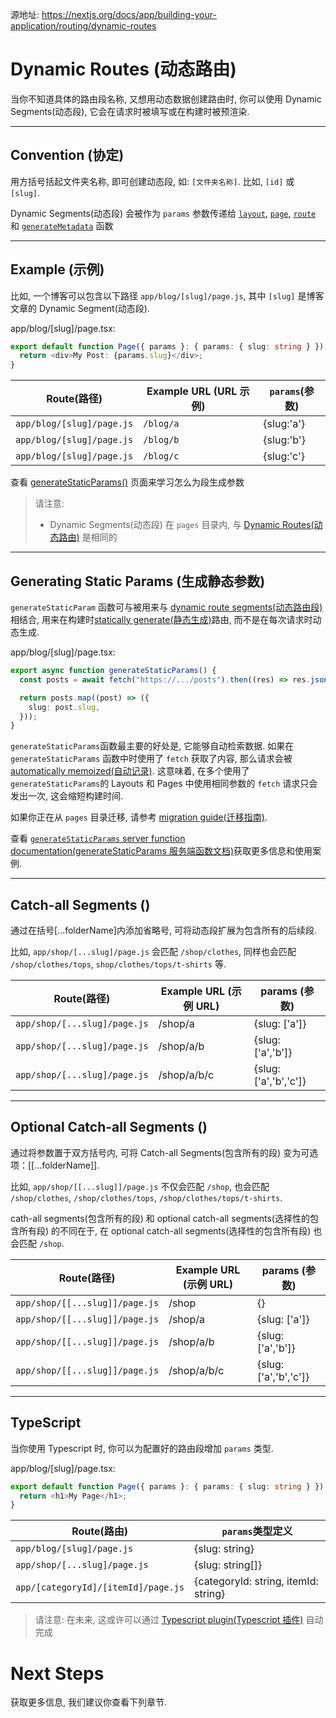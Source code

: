源地址: https://nextjs.org/docs/app/building-your-application/routing/dynamic-routes

# Dynamic Routes (动态路由)

当你不知道具体的路由段名称, 又想用动态数据创建路由时, 你可以使用 Dynamic Segments(动态段), 它会在请求时被填写或在构建时被预渲染.

---

## Convention (协定)

用方括号括起文件夹名称, 即可创建动态段, 如: `[文件夹名称]`. 比如, `[id]` 或 `[slug]`.

Dynamic Segments(动态段) 会被作为 `params` 参数传递给 [`layout`](https://nextjs.org/docs/app/api-reference/file-conventions/layout), [`page`](https://nextjs.org/docs/app/api-reference/file-conventions/page), [`route`](https://nextjs.org/docs/app/building-your-application/routing/route-handlers) 和 [`generateMetadata`](https://nextjs.org/docs/app/api-reference/functions/generate-metadata#generatemetadata-function) 函数

---

## Example (示例)

比如, 一个博客可以包含以下路径 `app/blog/[slug]/page.js`, 其中 `[slug]` 是博客文章的 Dynamic Segment(动态段).

app/blog/[slug]/page.tsx:

```typescript
export default function Page({ params }: { params: { slug: string } }) {
  return <div>My Post: {params.slug}</div>;
}
```

| Route(路径)               | Example URL (URL 示例) | `params`(参数) |
| ------------------------- | ---------------------- | -------------- |
| `app/blog/[slug]/page.js` | `/blog/a`              | {slug:'a'}     |
| `app/blog/[slug]/page.js` | `/blog/b`              | {slug:'b'}     |
| `app/blog/[slug]/page.js` | `/blog/c`              | {slug:'c'}     |

查看 [generateStaticParams()](https://nextjs.org/docs/app/building-your-application/routing/dynamic-routes#generating-static-params) 页面来学习怎么为段生成参数

> 请注意:
>
> - Dynamic Segments(动态段) 在 `pages` 目录内, 与 [Dynamic Routes(动态路由)](https://nextjs.org/docs/app/building-your-application/routing/dynamic-routes) 是相同的

---

## Generating Static Params (生成静态参数)

`generateStaticParam` 函数可与被用来与 [dynamic route segments(动态路由段)](https://nextjs.org/docs/app/building-your-application/routing/dynamic-routes) 相结合, 用来在构建时[statically generate(静态生成)](https://nextjs.org/docs/app/building-your-application/rendering/server-components#static-rendering-default)路由, 而不是在每次请求时动态生成.

app/blog/[slug]/page.tsx:

```typescript
export async function generateStaticParams() {
  const posts = await fetch("https://.../posts").then((res) => res.json());

  return posts.map((post) => ({
    slug: post.slug,
  }));
}
```

`generateStaticParams`函数最主要的好处是, 它能够自动检索数据. 如果在 `generateStaticParams` 函数中时使用了 `fetch` 获取了内容, 那么请求会被 [automatically memoized(自动记录)](https://nextjs.org/docs/app/building-your-application/caching#request-memoization). 这意味着, 在多个使用了 `generateStaticParams`的 Layouts 和 Pages 中使用相同参数的 `fetch` 请求只会发出一次, 这会缩短构建时间.

如果你正在从 `pages` 目录迁移, 请参考 [migration guide(迁移指南)](https://nextjs.org/docs/app/building-your-application/upgrading/app-router-migration#dynamic-paths-getstaticpaths).

查看 [`generateStaticParams` server function documentation(generateStaticParams 服务端函数文档)](https://nextjs.org/docs/app/api-reference/functions/generate-static-params)获取更多信息和使用案例.

---

## Catch-all Segments ()

通过在括号[...folderName]内添加省略号, 可将动态段扩展为包含所有的后续段.

比如, `app/shop/[...slug]/page.js` 会匹配 `/shop/clothes`, 同样也会匹配 `/shop/clothes/tops`, `shop/clothes/tops/t-shirts` 等.

| Route(路径)                  | Example URL (示例 URL) | params (参数)         |
| ---------------------------- | ---------------------- | --------------------- |
| `app/shop/[...slug]/page.js` | /shop/a                | {slug: ['a']}         |
| `app/shop/[...slug]/page.js` | /shop/a/b              | {slug: ['a','b']}     |
| `app/shop/[...slug]/page.js` | /shop/a/b/c            | {slug: ['a','b','c']} |

---

## Optional Catch-all Segments ()

通过将参数置于双方括号内, 可将 Catch-all Segments(包含所有的段) 变为可选项：[[...folderName]].

比如, `app/shop/[[...slug]]/page.js` 不仅会匹配 `/shop`, 也会匹配 `/shop/clothes`, `/shop/clothes/tops`, `/shop/clothes/tops/t-shirts`.

cath-all segments(包含所有的段) 和 optional catch-all segments(选择性的包含所有段) 的不同在于, 在 optional catch-all segments(选择性的包含所有段) 也会匹配 `/shop`.

| Route(路径)                    | Example URL (示例 URL) | params (参数)         |
| ------------------------------ | ---------------------- | --------------------- |
| `app/shop/[[...slug]]/page.js` | /shop                  | {}                    |
| `app/shop/[[...slug]]/page.js` | /shop/a                | {slug: ['a']}         |
| `app/shop/[[...slug]]/page.js` | /shop/a/b              | {slug: ['a','b']}     |
| `app/shop/[[...slug]]/page.js` | /shop/a/b/c            | {slug: ['a','b','c']} |

---

## TypeScript

当你使用 Typescript 时, 你可以为配置好的路由段增加 `params` 类型.

app/blog/[slug]/page.tsx:

```typescript
export default function Page({ params }: { params: { slug: string } }) {
  return <h1>My Page</h1>;
}
```

| Route(路由)                         | `params`类型定义                     |
| ----------------------------------- | ------------------------------------ |
| `app/blog/[slug]/page.js`           | {slug: string}                       |
| `app/shop/[...slug]/page.js`        | {slug: string[]}                     |
| `app/[categoryId]/[itemId]/page.js` | {categoryId: string, itemId: string} |

> 请注意: 在未来, 这或许可以通过 [Typescript plugin(Typescript 插件)](https://nextjs.org/docs/app/building-your-application/configuring/typescript#typescript-plugin) 自动完成

# Next Steps

获取更多信息, 我们建议你查看下列章节.
